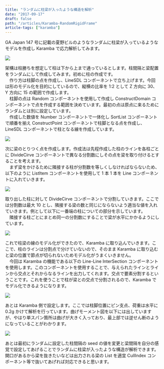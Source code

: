 ```yaml
---
title: "ランダムに柱梁が入ったような構造を解析"
date: "2017-09-17"
draft: false
path: "/articles/Karamba-RandomRigidFrame"
article-tags: ["karamba"]
---
```


GA Japan 147 号に記載の夏野ビルのようなランダムに柱梁が入っているようなモデルを作成し Karamba で応力解析してみます。

[![](https://1.bp.blogspot.com/-n7BQmma49SE/Wb4ALd-XrqI/AAAAAAAABb0/yfKn1RDNa2EV_cw0fwXPOiWiuaDgdtN0wCLcBGAs/s640/twitter.PNG)](https://1.bp.blogspot.com/-n7BQmma49SE/Wb4ALd-XrqI/AAAAAAAABb0/yfKn1RDNa2EV_cw0fwXPOiWiuaDgdtN0wCLcBGAs/s1600/twitter.PNG)

架構は柱勝ちを想定して柱は下から上まで通っているとします。柱間隔と梁配置をランダムにして作成してみます。初めに柱の作成です。  
　作り方は柱脚の点を作成し、LineSDL コンポーネントで立ち上げます。今回は形のモデル化を目的にしているので、縦横の比率を 1:2 として Z 方向に 30、Y 方向に 15 の範囲で作成します。  
　柱脚の点は Random コンポーネントを使用して作成し ConstructDomain コンポーネントで点を作成する範囲を決めています。最初の点は原点に来るためにランダムとは別に設定しています。  
　作成した数値を Number コンポーネントで一体化し SortList コンポーネントで順番を揃え ConstructPoint コンポーネントで柱脚となる点を作成し、LineSDL コンポーネントで柱となる線を作成しています。

[![](https://4.bp.blogspot.com/-SlQVwGqksts/Wb4Dxs5XvBI/AAAAAAAABcA/MY2RkjdIGggjQmOvryk-GhhTi09BgtKxQCLcBGAs/s640/%25E6%259F%25B1%25E3%2581%25AE%25E4%25BD%259C%25E6%2588%2590.PNG)](https://4.bp.blogspot.com/-SlQVwGqksts/Wb4Dxs5XvBI/AAAAAAAABcA/MY2RkjdIGggjQmOvryk-GhhTi09BgtKxQCLcBGAs/s1600/%25E6%259F%25B1%25E3%2581%25AE%25E4%25BD%259C%25E6%2588%2590.PNG)

次に梁のとりつく点を作成します。作成法は先程作成した柱のラインを各柱ごとに DivideCirve コンポーネントで異なる分割数にしその点を梁を取り付けるとすることを考えます。  
　まず梁をかけるために隣接する柱が分割数を等しくしなければならないため、以下のように ListItem コンポーネントを使用して 1 本 1 本を Line コンポーネントに入れていきます。

[![](https://4.bp.blogspot.com/-zeRs6vHK6jw/Wb4GF0sI1RI/AAAAAAAABcM/2C-HwiDr7GAUgaP4AI-s4kWkgg8BsC1JACLcBGAs/s640/%25E6%259F%25B1%25E3%2581%25AE%25E5%258F%2596%25E3%2582%258A%25E5%2587%25BA%25E3%2581%2597.PNG)](https://4.bp.blogspot.com/-zeRs6vHK6jw/Wb4GF0sI1RI/AAAAAAAABcM/2C-HwiDr7GAUgaP4AI-s4kWkgg8BsC1JACLcBGAs/s1600/%25E6%259F%25B1%25E3%2581%25AE%25E5%258F%2596%25E3%2582%258A%25E5%2587%25BA%25E3%2581%2597.PNG)

取り出した柱に対して DivideCirve コンポーネントで分割していきます。ここでは分割数は最大 10 とし、隣接する梁の数と同じにならないよう適当な値を入れていきます。例として以下に一番端の柱についての部分を示しています。  
　隣接する柱ごとにまとめ同一の分割数にすることで梁が水平にかかるようにしています。

[![](https://4.bp.blogspot.com/-0s4BxAyNX4I/Wb4KF6lZqiI/AAAAAAAABcY/-ctFTdmvMUw_eBmypi0fo20np3ltRzi3wCLcBGAs/s640/%25E6%25A2%2581%25E3%2581%25AE%25E4%25BD%259C%25E6%2588%2590.PNG)](https://4.bp.blogspot.com/-0s4BxAyNX4I/Wb4KF6lZqiI/AAAAAAAABcY/-ctFTdmvMUw_eBmypi0fo20np3ltRzi3wCLcBGAs/s1600/%25E6%25A2%2581%25E3%2581%25AE%25E4%25BD%259C%25E6%2588%2590.PNG)

これで柱梁の線のモデル化ができたので、Karamba に取り込んでいきます。ここで、柱のラインは分割点で分けていないので、そのまま Karamba に取り込むと梁の位置で節点が切られないためモデル化がうまくいきません。  
　今回は Karamba の機能である以下の Line-Line InterSection コンポーネントを使用します。このコンポーネントを使用することで、与えられたラインとラインから交点とそれからなるラインを出力してくれます。交点で要素分割するということです。これを使うことで柱が梁との交点で分割されるので、Karamba でモデル化できるようになります。

[![](https://2.bp.blogspot.com/-Rw8Vq689uT8/Wb4NvjTsEXI/AAAAAAAABck/K38UELjxY90hlwwI_VdXImkaFTX32v5HQCLcBGAs/s400/%25E3%2583%25A9%25E3%2582%25A4%25E3%2583%25B3%25E3%2582%25A4%25E3%2583%25B3%25E3%2582%25BF%25E3%2583%25A9%25E3%2582%25AF%25E3%2582%25B7%25E3%2583%25A7%25E3%2583%25B3.PNG)](https://2.bp.blogspot.com/-Rw8Vq689uT8/Wb4NvjTsEXI/AAAAAAAABck/K38UELjxY90hlwwI_VdXImkaFTX32v5HQCLcBGAs/s1600/%25E3%2583%25A9%25E3%2582%25A4%25E3%2583%25B3%25E3%2582%25A4%25E3%2583%25B3%25E3%2582%25BF%25E3%2583%25A9%25E3%2582%25AF%25E3%2582%25B7%25E3%2583%25A7%25E3%2583%25B3.PNG)

あとは Karamba 側で設定します。ここでは柱脚位置にピン支点、荷重は水平に 0.2g かけて解析を行っています。曲げモーメント図を以下には出していますが、やはり単スパン箇所は曲げが大きく入っており、最上部では逆せん断のようになっていることがわかります。

[![](https://1.bp.blogspot.com/-3AktbMZluQ4/Wb4PK2mfs-I/AAAAAAAABcw/I8dP2_-Pamgpumiyu-3bcq4BoM0fn0kIwCLcBGAs/s640/karamba.PNG)](https://1.bp.blogspot.com/-3AktbMZluQ4/Wb4PK2mfs-I/AAAAAAAABcw/I8dP2_-Pamgpumiyu-3bcq4BoM0fn0kIwCLcBGAs/s1600/karamba.PNG)

あとは最初にランダムに設定した柱間隔の seed の値を変更と梁間隔を自分の感覚で設定してあげることでランダムに柱梁が入ったような構造が解析できます。開口があるから梁を抜きたいなどは出力される梁の List を適宜 CullIndex コンポーネント等で抜いてあげれば対応できると思います。
